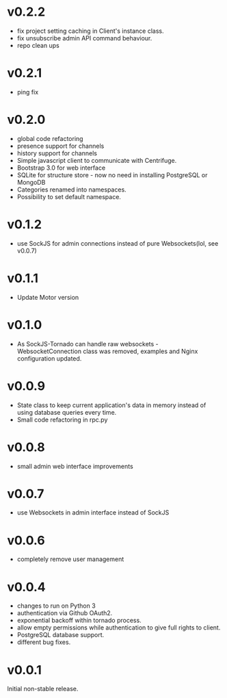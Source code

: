 v0.2.2
======
* fix project setting caching in Client's instance class.
* fix unsubscribe admin API command behaviour.
* repo clean ups

v0.2.1
======
* ping fix

v0.2.0
======
* global code refactoring
* presence support for channels
* history support for channels
* Simple javascript client to communicate with Centrifuge.
* Bootstrap 3.0 for web interface
* SQLite for structure store - now no need in installing PostgreSQL or MongoDB
* Categories renamed into namespaces.
* Possibility to set default namespace.

v0.1.2
======
* use SockJS for admin connections instead of pure Websockets(lol, see v0.0.7)

v0.1.1
======
* Update Motor version

v0.1.0
======
* As SockJS-Tornado can handle raw websockets - WebsocketConnection class
was removed, examples and Nginx configuration updated.

v0.0.9
======
* State class to keep current application's data in memory instead of
using database queries every time.
* Small code refactoring in rpc.py

v0.0.8
======
* small admin web interface improvements

v0.0.7
======
* use Websockets in admin interface instead of SockJS

v0.0.6
======
* completely remove user management

v0.0.4
======
* changes to run on Python 3
* authentication via Github OAuth2.
* exponential backoff within tornado process.
* allow empty permissions while authentication to give full rights to client.
* PostgreSQL database support.
* different bug fixes.


v0.0.1
=====
Initial non-stable release.
